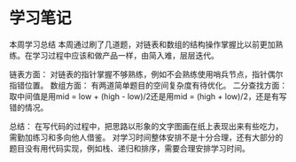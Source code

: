 # 学习笔记
本周学习总结
本周通过刷了几道题，对链表和数组的结构操作掌握比以前更加熟练。在学习过程中应该和做产品一样，由简入难，层层迭代。

链表方面：
对链表的指针掌握不够熟练，例如不会熟练使用哨兵节点，指针偶尔指错位置。
数组方面：
有两道简单题目的空间复杂度有待优化。
二分查找方面：
取中间值是用mid = low + (high - low)/2还是用mid = (high + low)/2，还是有写错的情况。

总结：
在写代码的过程中，把思路以形象的文字图画在纸上表现出来有些吃力，需勤加练习和多向他人借鉴。
对学习时间整体安排不是十分合理，还有大部分的题目没有用代码实现，例如栈、递归和排序，需要合理安排学习时间。
